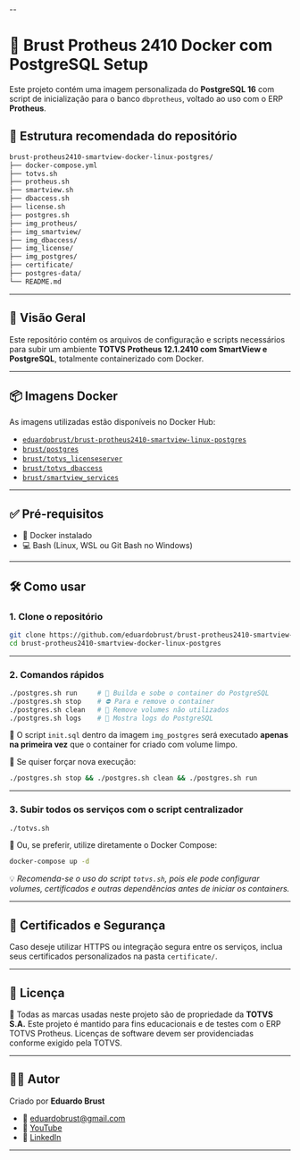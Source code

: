 --

# 🐳 Brust Protheus 2410 Docker com PostgreSQL Setup

Este projeto contém uma imagem personalizada do **PostgreSQL 16** com script de inicialização para o banco `dbprotheus`, voltado ao uso com o ERP **Protheus**.

## 📁 Estrutura recomendada do repositório

```bash
brust-protheus2410-smartview-docker-linux-postgres/
├── docker-compose.yml
├── totvs.sh
├── protheus.sh
├── smartview.sh
├── dbaccess.sh
├── license.sh
├── postgres.sh
├── img_protheus/
├── img_smartview/
├── img_dbaccess/
├── img_license/
├── img_postgres/
├── certificate/
├── postgres-data/
└── README.md
```

---

## 🚀 Visão Geral

Este repositório contém os arquivos de configuração e scripts necessários para subir um ambiente **TOTVS Protheus 12.1.2410 com SmartView e PostgreSQL**, totalmente containerizado com Docker.

---

## 📦 Imagens Docker

As imagens utilizadas estão disponíveis no Docker Hub:

* [`eduardobrust/brust-protheus2410-smartview-linux-postgres`](https://hub.docker.com/r/eduardobrust/brust-protheus2410-smartview-linux-postgres)
* [`brust/postgres`](https://hub.docker.com/r/brust/postgres)
* [`brust/totvs_licenseserver`](https://hub.docker.com/r/brust/totvs_licenseserver)
* [`brust/totvs_dbaccess`](https://hub.docker.com/r/brust/totvs_dbaccess)
* [`brust/smartview_services`](https://hub.docker.com/r/brust/smartview_services)

---

## ✅ Pré-requisitos

* 🐳 Docker instalado
* 💻 Bash (Linux, WSL ou Git Bash no Windows)

---

## 🛠️ Como usar

### 1. Clone o repositório

```bash
git clone https://github.com/eduardobrust/brust-protheus2410-smartview-docker-linux-postgres.git
cd brust-protheus2410-smartview-docker-linux-postgres
```

---

### 2. Comandos rápidos

```bash
./postgres.sh run     # 🔧 Builda e sobe o container do PostgreSQL
./postgres.sh stop    # ⛔ Para e remove o container
./postgres.sh clean   # 🧹 Remove volumes não utilizados
./postgres.sh logs    # 📜 Mostra logs do PostgreSQL
```

📌 O script `init.sql` dentro da imagem `img_postgres` será executado **apenas na primeira vez** que o container for criado com volume limpo.

🔄 Se quiser forçar nova execução:

```bash
./postgres.sh stop && ./postgres.sh clean && ./postgres.sh run
```

---

### 3. Subir todos os serviços com o script centralizador

```bash
./totvs.sh
```

🧩 Ou, se preferir, utilize diretamente o Docker Compose:

```bash
docker-compose up -d
```

💡 *Recomenda-se o uso do script `totvs.sh`, pois ele pode configurar volumes, certificados e outras dependências antes de iniciar os containers.*

---

## 🔐 Certificados e Segurança

Caso deseje utilizar HTTPS ou integração segura entre os serviços, inclua seus certificados personalizados na pasta `certificate/`.

---

## 📄 Licença

📝 Todas as marcas usadas neste projeto são de propriedade da **TOTVS S.A.**
Este projeto é mantido para fins educacionais e de testes com o ERP TOTVS Protheus.
Licenças de software devem ser providenciadas conforme exigido pela TOTVS.

---

## 🧑‍💻 Autor

Criado por **Eduardo Brust**

* 📧 [eduardobrust@gmail.com](mailto:eduardobrust@gmail.com)
* 🎥 [YouTube](https://www.youtube.com/@EduardoBrust)
* 🔗 [LinkedIn](https://linkedin.com/in/eduardobrust)

---

